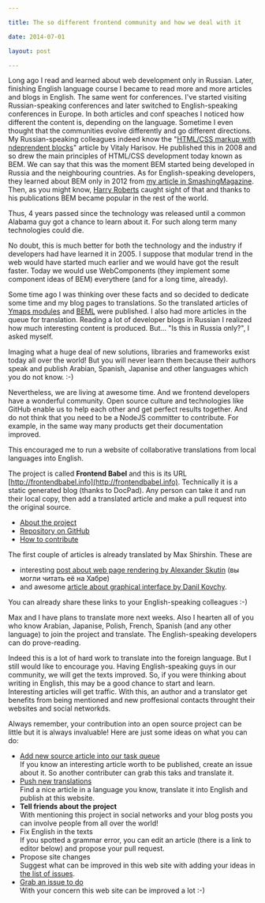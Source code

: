 ```yaml
---

title: The so different frontend community and how we deal with it

date: 2014-07-01

layout: post

---
```

Long ago I read and learned about web development only in Russian. Later, finishing English language course I became
to read more and more articles and blogs in English. The same went for conferences. I've started visiting
Russian-speaking conferences and later switched to English-speaking conferences in Europe. In both articles and conf
speaches I noticed how different the content is, depending on the language. Sometime I even thought that the communities
evolve differently and go different directions.
<excerpt/>
My Russian-speaking colleagues indeed know the "[HTML/CSS markup with ndeprendent blocks](http://vitaly.harisov.name/article/independent-blocks.html)"
article by Vitaly Harisov. He published
this in 2008 and so drew the main principles of HTML/CSS development today known as BEM. We can say that this was the
moment BEM started being developed in Russia and the neighbouring countries. As for English-speaking developers, they
learned about BEM only in 2012 from [my article in
SmashingMagazine](http://www.smashingmagazine.com/2012/04/16/a-new-front-end-methodology-bem/). Then, as you might
know, [Harry Roberts](http://csswizardry.com/about/) caught sight
of that and thanks to his publications BEM became popular in the rest of the world.

Thus, 4 years passed since the technology was released until a common Alabama guy got a chance to learn about it. For
such along term many technologies could die.

No doubt, this is much better for both the technology and the industry if developers had have learned it in 2005. I
suppose that modular trend in the web would have started much earlier and we would have got the result faster. Today we
would use WebComponents (they implement some component ideas of BEM) everythere (and for a long time, already).

Some time ago I was thinking over these facts and so decided to dedicate some time and my blog pages to translations.
So the translated articles of [Ymaps modules](/en/issues/ym-modular-system) and
[BEML](/en/issues/beml-html-preprocessor) were published. I also had more articles in the queue for translation. Reading
a lot of developer blogs in Russian I realized how much interesting content is produced. But... "Is this in Russia
only?", I asked myself.

Imaging what a huge deal of new solutions, libraries and frameworks exist today all over the world! But you will never
learn them because their authors speak and publish Arabian, Spanish, Japanise and other languages which you do not know.
:-)

Nevertheless, we are living at awesome time. And we frontend developers have a wonderful community. Open source culture
and technologies like GitHub enable us to help each other and get perfect results together. And do not think that you
need to be a NodeJS committer to contribute. For example, in the same way many products get their documentation improved.

This encouraged me to run a website of collaborative translations from local languages into English.

The project is called **Frontend Babel** and this is its URL [http://frontendbabel.info](http://frontendbabel.info).
Technically it is a static generated blog (thanks to DocPad). Any person can take it and run their local copy, then add
a translated article and make a pull request into the original source.

* [About the project](frontendbabel.info/about/)
* [Repository on GitHub](https://github.com/frontendbabel/frontendbabel.github.com)
* [How to contribute](http://frontendbabel.info/how-to-contribute)

The first couple of articles is already translated by Max Shirshin. These are

* interesting [post about web page rendering by Alexander
  Skutin](frontendbabel.info/articles/webpage-rendering-101) (вы могли читать её на Хабре)
* and awesome [article about graphical interface by Danil
  Kovchy](frontendbabel.info/articles/graphical-interface).

You can already share these links to your English-speaking colleagues :-)

Max and I have plans to translate more next weeks. Also I hearten all of you who know Arabian, Japanise, Polish, French,
Spanish (and any other language) to join the project and translate. The English-speaking developers can do prove-reading.

Indeed this is a lot of hard work to translate into the foreign language. But I still would like to encourage you.
Having English-speaking guys in our community, we will get the texts improved. So, if you were thinking about writing in
English, this may be a good chance to start and learn.<br/>
Interesting articles will get traffic. With this, an author and a translator get benefits from being mentioned and new
proffesional contacts throught their websites and social networkds.

Always remember, your contribution into an open source project can be little but it is always invaluable! Here are just
some ideas on what you can do:

* [Add new source article into our task
  queue](https://github.com/frontendbabel/frontendbabel.github.com/issues/new)<br/>
If you know an interesting article worth to be published, create an issue about it. So another
contributer can grab this taks and translate it.
* [Push new translations](http://frontendbabel.info/how-to-contribute#push-new-translation)<br/>
Find a nice article in a language you know, translate it into English and publish at this website.
* **Tell friends about the project**<br/>
With mentioning this project in social networks and your blog posts you can involve people from
all over the world!
* Fix English in the texts<br/>
If you spotted a grammar error, you can edit an article (there is a link to editor below) and propose
your pull request.
* Propose site changes<br/>
Suggest what can be improved in this web site with adding your ideas in [the list of
issues](https://github.com/frontendbabel/frontendbabel.github.com/issues?labels=%40+Translation&state=open).
* [Grab an issue to do](https://github.com/frontendbabel/frontendbabel.github.com/issues?labels=&page=1&state=open)<br/>
With your concern this web site can be improved a lot :-)
